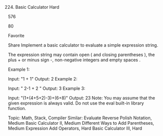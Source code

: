 224. Basic Calculator
Hard

576

80

Favorite

Share
Implement a basic calculator to evaluate a simple expression string.

The expression string may contain open ( and closing parentheses ), the plus + or minus sign -, non-negative integers and empty spaces .

Example 1:

Input: "1 + 1"
Output: 2
Example 2:

Input: " 2-1 + 2 "
Output: 3
Example 3:

Input: "(1+(4+5+2)-3)+(6+8)"
Output: 23
Note:
You may assume that the given expression is always valid.
Do not use the eval built-in library function.

Topic: Math, Stack, Compiler
Similar: 
Evaluate Reverse Polish Notation, Medium
Basic Calculator II, Medium
Different Ways to Add Parentheses, Medium
Expression Add Operators, Hard
Basic Calculator III, Hard
